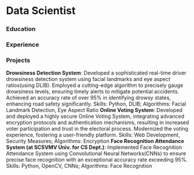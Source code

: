 # Data Scientist

### Education

### Experience


### Projects
**Drowsiness Detection System**: Developed a sophisticated real-time driver drowsiness detection system using facial
landmarks and eye aspect ratios(using DLIB). Employed a cutting-edge algorithm to precisely gauge drowsiness levels,
ensuring timely alerts to mitigate potential accidents. Achieved an accuracy rate of over 95% in identifying drowsy states,
enhancing road safety significantly. Skills: Python, DLIB; Algorithms: Facial Landmark Detection, Eye Aspect Ratio
**Online Voting System**: Developed and deployed a highly secure Online Voting System, integrating advanced encryption
protocols and authentication mechanisms, resulting in increased voter participation and trust in the electoral process.
Modernized the voting experience, fostering a user-friendly platform. Skills: Web Development, Security Measures;
Algorithms: Encryption
**Face Recognition Attendance System (at SCSVMV Univ. for CS Dept.)**: Implemented Face Recognition
Attendance System using Convolutional Neural Networks(CNNs) to ensure precise face recognition with an exceptional
accuracy rate exceeding 95%. Skills: Python, OpenCV, CNNs; Algorithms: Face Recognition
